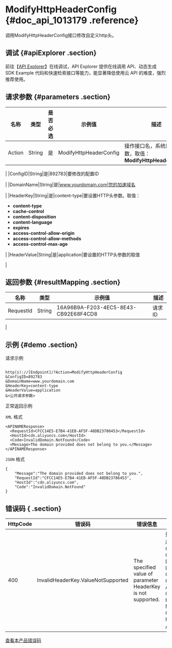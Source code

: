 # ModifyHttpHeaderConfig {#doc_api_1013179 .reference}

调用ModifyHttpHeaderConfig接口修改自定义http头。

## 调试 {#apiExplorer .section}

前往【[API Explorer](https://api.aliyun.com/#product=Cdn&api=ModifyHttpHeaderConfig)】在线调试，API Explorer 提供在线调用 API、动态生成 SDK Example 代码和快速检索接口等能力，能显著降低使用云 API 的难度，强烈推荐使用。

## 请求参数 {#parameters .section}

|名称|类型|是否必选|示例值|描述|
|--|--|----|---|--|
|Action|String|是|ModifyHttpHeaderConfig|操作接口名，系统规定参数，取值：**ModifyHttpHeaderConfig**

 |
|ConfigID|String|是|892783|要修改的配置ID

 |
|DomainName|String|是|www.yourdomain.com|您的加速域名

 |
|HeaderKey|String|是|content-type|要设置HTTP头参数。取值：

 -   **content-type**
-   **cache-control**
-   **content-disposition**
-   **content-language**
-   **expires**
-   **access-control-allow-origin**
-   **access-control-allow-methods**
-   **access-control-max-age**

 |
|HeaderValue|String|是|application|要设置的HTTP头参数的取值

 |

## 返回参数 {#resultMapping .section}

|名称|类型|示例值|描述|
|--|--|---|--|
|RequestId|String|16A96B9A-F203-4EC5-8E43-CB92E68F4CD8|请求ID

 |

## 示例 {#demo .section}

请求示例

``` {#request_demo}

http(s)://[Endpoint]/?Action=ModifyHttpHeaderConfig
&ConfigID=892783
&DomainName=www.yourdomain.com
&HeaderKey=content-type
&HeaderValue=application
&<公共请求参数>

```

正常返回示例

`XML` 格式

``` {#xml_return_success_demo}
<APINAMEResponse>
  <RequestId>CFCC14E5-E7B4-41EB-AF5F-48DB23786453</RequestId>
  <HostId>cdn.aliyuncs.com</HostId>
  <Code>InvalidDomain.NotFound</Code>
  <Message>The domain provided does not belong to you.</Message>
</APINAMEResponse>

```

`JSON` 格式

``` {#json_return_success_demo}
{
	"Message":"The domain provided does not belong to you.",
	"RequestId":"CFCC14E5-E7B4-41EB-AF5F-48DB23786453",
	"HostId":"cdn.aliyuncs.com",
	"Code":"InvalidDomain.NotFound"
}
```

## 错误码 { .section}

|HttpCode|错误码|错误信息|描述|
|--------|---|----|--|
|400|InvalidHeaderKey.ValueNotSupported|The specified value of parameter HeaderKey is not supported.|指定的HTTP头参数不合法，超出可选范围。取值：Content-Type,Cache-Control,Content-Disposition,Content-Language,Expires,Access-Control-Allow-Origin,Access-Control-Allow-Methods,Access-Control-Allow-Headers,Access-Control-Max-Age,Access-Control-Expose-Headers,Access-Control-Allow-Credentials。|

[查看本产品错误码](https://error-center.aliyun.com/status/product/Cdn)

